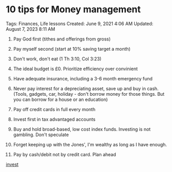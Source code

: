 # 10 tips for Money management

Tags: Finances, Life lessons
Created: June 9, 2021 4:06 AM
Updated: August 7, 2023 8:11 AM

1. Pay God first (tithes and offerings from gross)

2. Pay myself second (start at 10% saving target a month)

3. Don't work, don't eat (1 Th 3:10, Col 3:23)

4. The ideal budget is £0. Prioritize efficiency over convinient

5. Have adequate insurance, including a 3-6 month emergency fund

6. Never pay interest for a depreciating asset, save up and buy in cash. (Tools, gadgets, car, holiday - don't borrow money for those things. But you can borrow for a house or an education)

7. Pay off credit cards in full every month

8. Invest first in tax  advantaged accounts

9. Buy and hold broad-based, low cost index funds. Investing is not gambling. Don't speculate

10. Forget keeping up with the Jones', I'm wealthy as long as I have enough.

11. Pay by cash/debit not by credit card. Plan ahead

[invest](invest.md)